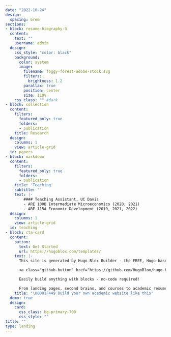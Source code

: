 ```yaml
---
date: "2022-10-24"
design:
  spacing: 6rem
sections:
- block: resume-biography-3
  content:
    text: ""
    username: admin
  design:
    css_style: "color: black"
    background:
      color: system
      image:
        filename: foggy-forest-adobe-stock.svg
        filters:
          brightness: 1.2
        parallax: true
        position: center 
        size: 110%
    css_class: "" #dark
- block: collection
  content:
    filters:
      featured_only: true
      folders:
      - publication
    title: Research
  design:
    columns: 1
    view: article-grid
  id: papers
- block: markdown
  content:
    filters:
      featured_only: true
      folders:
      - publication
    title: 'Teaching'
    subtitle: ''
    text: |-
        #### Teaching Assistant, UC Davis 
        - ARE 100B Intermediate Microeconomics (2020, 2021)
        - ARE 115A Economic Development (2019, 2021, 2022)
  design:
    columns: 1
    view: article-grid
  id: teaching
- block: cta-card
  content:
    button:
      text: Get Started
      url: https://hugoblox.com/templates/
    text: |-
      This site is generated by Hugo Blox Builder - the FREE, Hugo-based open source website builder trusted by 250,000+ academics like you.

      <a class="github-button" href="https://github.com/HugoBlox/hugo-blox-builder" data-color-scheme="no-preference: light; light: light; dark: dark;" data-icon="octicon-star" data-size="large" data-show-count="true" aria-label="Star HugoBlox/hugo-blox-builder on GitHub">Star</a>

      Easily build anything with blocks - no-code required!

      From landing pages, second brains, and courses to academic resumés, conferences, and tech blogs.
    title: "\U0001F449 Build your own academic website like this"
  demo: true
  design:
    card:
      css_class: bg-primary-700
      css_style: ""
title: ""
type: landing
---
```

